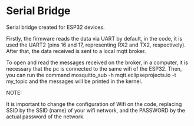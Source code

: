 # Serial Bridge

Serial bridge created for ESP32 devices.

Firstly, the firmware reads the data via UART by default, in the code, it is used the UART2 (pins 16 and 17, representing RX2 and TX2, respectively). After that, the data received is sent to a local mqtt broker. 

To open and read the messages received on the broker, in a computer, it is necessary that the pc is connected to the same wifi of the ESP32. Then, you can run the command
  mosquitto_sub -h mqtt.eclipseprojects.io -t my_topic
and the messages will be printed in the kernel.

NOTE: 

It is important to change the configuration of Wifi on the code, replacing SSID by the SSID (name) of your wifi network, and the PASSWORD by the actual password of the network.
